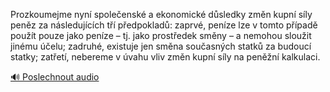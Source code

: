 
Prozkoumejme nyní společenské a ekonomické důsledky změn kupní síly peněz za následujících tří předpokladů: zaprvé, peníze lze v tomto případě použít pouze jako peníze – tj. jako prostředek směny – a nemohou sloužit jinému účelu; zadruhé, existuje jen směna současných statků za budoucí statky; zatřetí, nebereme v úvahu vliv změn kupní síly na peněžní kalkulaci.

[🔊 Poslechnout audio](/data/7-paragraphs/audio/chapter_79/para_005-Prozkoumejme-nyn-spoleensk-a-ekonomick-dsledk.mp3)
